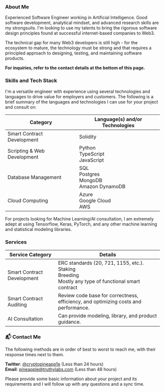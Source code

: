 ### About Me
Experienced Software Engineer working in Artificial Intelligence. Good software development, analytical mindset, and advanced research skills are my strongsuits.
I'm looking to use my talents to bring the rigorous software design principles found at successful internet-based companies to Web3.

The technical gap for many Web3 developers is still high - for the ecosystem to mature, the technology must be strong and that requires a principled approach to designing, testing, and maintaining software products.

**For inquiries, refer to the contact details at the bottom of this page.**

### Skills and Tech Stack
I'm a versatile engineer with experience using several technologies and languages to drive value for employers and customers. The following is a brief summary of the languages and technologies I can use for your project and consult on:

| Category | Language(s) and/or Technologies |
| --- | --- |
| Smart Contract Development | Solidity |
| Scripting & Web Development | Python<br>TypeScript<br>JavaScript |
| Database Management | SQL<br>Postgres<br>MongoDB<br>Amazon DynamoDB |
| Cloud Computing | Azure<br>Google Cloud<br> AWS |

For projects looking for Machine Learning/AI consultation, I am extremely adept at using Tensorflow, Keras, PyTorch, and any other machine learning and statistical modeling libraries.


### Services
| Service Category | Details |
| --- | --- |
| Smart Contract Development | ERC standards (20, 721, 1155, etc.).<br>Staking<br>Breeding<br>Mostly any type of functional smart contract |
| Smart Contract Auditing | Review code base for correctness, efficiency, and optimizing costs and performance. |
| AI Consultation | Can provide modeling, library, and product guidance. |

### 📬 Contact Me
The following methods are in order of best to worst to reach me, with their response times next to them.

**Twitter**: [@cryptopineapp1e](https://twitter.com/cryptopineapp1e) (Less than 24 hours)<br>
**Email**: pineapple@truthylabs.com (Less than 48 hours)

Please provide some basic information about your project and its requirements and I will follow up with any questions and a sync time.

<!---
cryptopineapple/cryptopineapple is a ✨ special ✨ repository because its `README.md` (this file) appears on your GitHub profile.
You can click the Preview link to take a look at your changes.
--->
